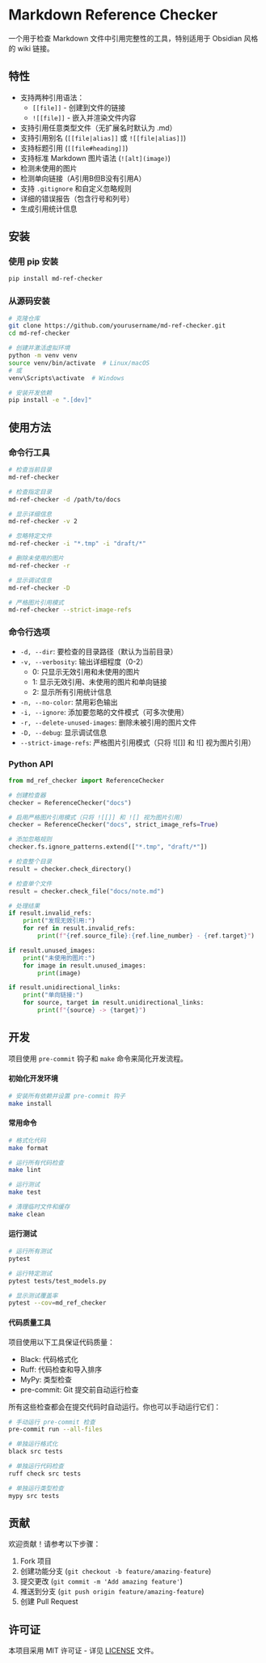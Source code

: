 # Markdown Reference Checker

一个用于检查 Markdown 文件中引用完整性的工具，特别适用于 Obsidian 风格的 wiki 链接。

## 特性

- 支持两种引用语法：
  - `[[file]]` - 创建到文件的链接
  - `![[file]]` - 嵌入并渲染文件内容
- 支持引用任意类型文件（无扩展名时默认为 .md）
- 支持引用别名 (`[[file|alias]]` 或 `![[file|alias]]`)
- 支持标题引用 (`[[file#heading]]`)
- 支持标准 Markdown 图片语法 (`![alt](image)`)
- 检测未使用的图片
- 检测单向链接（A引用B但B没有引用A）
- 支持 `.gitignore` 和自定义忽略规则
- 详细的错误报告（包含行号和列号）
- 生成引用统计信息

## 安装

### 使用 pip 安装

```bash
pip install md-ref-checker
```

### 从源码安装

```bash
# 克隆仓库
git clone https://github.com/yourusername/md-ref-checker.git
cd md-ref-checker

# 创建并激活虚拟环境
python -m venv venv
source venv/bin/activate  # Linux/macOS
# 或
venv\Scripts\activate  # Windows

# 安装开发依赖
pip install -e ".[dev]"
```

## 使用方法

### 命令行工具

```bash
# 检查当前目录
md-ref-checker

# 检查指定目录
md-ref-checker -d /path/to/docs

# 显示详细信息
md-ref-checker -v 2

# 忽略特定文件
md-ref-checker -i "*.tmp" -i "draft/*"

# 删除未使用的图片
md-ref-checker -r

# 显示调试信息
md-ref-checker -D

# 严格图片引用模式
md-ref-checker --strict-image-refs
```

### 命令行选项

- `-d, --dir`: 要检查的目录路径（默认为当前目录）
- `-v, --verbosity`: 输出详细程度（0-2）
  - 0: 只显示无效引用和未使用的图片
  - 1: 显示无效引用、未使用的图片和单向链接
  - 2: 显示所有引用统计信息
- `-n, --no-color`: 禁用彩色输出
- `-i, --ignore`: 添加要忽略的文件模式（可多次使用）
- `-r, --delete-unused-images`: 删除未被引用的图片文件
- `-D, --debug`: 显示调试信息
- `--strict-image-refs`: 严格图片引用模式（只将 ![[]] 和 ![] 视为图片引用）

### Python API

```python
from md_ref_checker import ReferenceChecker

# 创建检查器
checker = ReferenceChecker("docs")

# 启用严格图片引用模式（只将 ![[]] 和 ![] 视为图片引用）
checker = ReferenceChecker("docs", strict_image_refs=True)

# 添加忽略规则
checker.fs.ignore_patterns.extend(["*.tmp", "draft/*"])

# 检查整个目录
result = checker.check_directory()

# 检查单个文件
result = checker.check_file("docs/note.md")

# 处理结果
if result.invalid_refs:
    print("发现无效引用:")
    for ref in result.invalid_refs:
        print(f"{ref.source_file}:{ref.line_number} - {ref.target}")

if result.unused_images:
    print("未使用的图片:")
    for image in result.unused_images:
        print(image)

if result.unidirectional_links:
    print("单向链接:")
    for source, target in result.unidirectional_links:
        print(f"{source} -> {target}")
```

## 开发

项目使用 `pre-commit` 钩子和 `make` 命令来简化开发流程。

#### 初始化开发环境

```bash
# 安装所有依赖并设置 pre-commit 钩子
make install
```

#### 常用命令

```bash
# 格式化代码
make format

# 运行所有代码检查
make lint

# 运行测试
make test

# 清理临时文件和缓存
make clean
```

#### 运行测试

```bash
# 运行所有测试
pytest

# 运行特定测试
pytest tests/test_models.py

# 显示测试覆盖率
pytest --cov=md_ref_checker
```

#### 代码质量工具

项目使用以下工具保证代码质量：

- Black: 代码格式化
- Ruff: 代码检查和导入排序
- MyPy: 类型检查
- pre-commit: Git 提交前自动运行检查

所有这些检查都会在提交代码时自动运行。你也可以手动运行它们：

```bash
# 手动运行 pre-commit 检查
pre-commit run --all-files

# 单独运行格式化
black src tests

# 单独运行代码检查
ruff check src tests

# 单独运行类型检查
mypy src tests
```

## 贡献

欢迎贡献！请参考以下步骤：

1. Fork 项目
2. 创建功能分支 (`git checkout -b feature/amazing-feature`)
3. 提交更改 (`git commit -m 'Add amazing feature'`)
4. 推送到分支 (`git push origin feature/amazing-feature`)
5. 创建 Pull Request

## 许可证

本项目采用 MIT 许可证 - 详见 [LICENSE](LICENSE) 文件。
